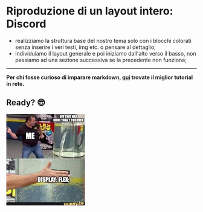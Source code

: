 # Riproduzione di un layout intero: Discord

- realizziamo la struttura base del nostro tema solo con i blocchi colorati senza inserire i veri testi, img etc. o pensare al dettaglio;
- individuiamo il layout generale e poi iniziamo dall'alto verso il basso, non passiamo ad una sezione successiva se la precedente non funziona;

---

**Per chi fosse curioso di imparare markdown, [qui](https://www.youtube.com/watch?v=JhkUdT49Z_c) trovate il miglior tutorial in rete.**

## Ready? 😎

![Immagine](img/css%20meme.jpeg)


